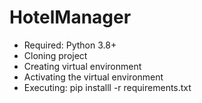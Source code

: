 # HotelManager
- Required: Python 3.8+
- Cloning project
- Creating virtual environment
- Activating the virtual environment
- Executing: pip installl -r requirements.txt
